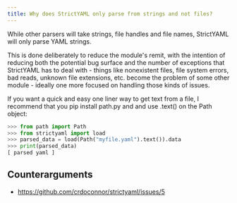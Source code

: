 ```yaml
---
title: Why does StrictYAML only parse from strings and not files?
---
```


While other parsers will take strings, file handles and file names,
StrictYAML will only parse YAML strings.

This is done deliberately to reduce the module's remit, with the
intention of reducing both the potential bug surface and the number
of exceptions that StrictYAML has to deal with - things like
nonexistent files, file system errors, bad reads, unknown file
extensions, etc. become the problem of some other module - ideally
one more focused on handling those kinds of issues.

If you want a quick and easy one liner way to get text from a file,
I recommend that you pip install path.py and and use .text() on the
Path object:

```python
>>> from path import Path
>>> from strictyaml import load
>>> parsed_data = load(Path("myfile.yaml").text()).data
>>> print(parsed_data)
[ parsed yaml ]
```

Counterarguments
----------------

- https://github.com/crdoconnor/strictyaml/issues/5
